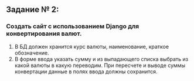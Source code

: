 ## Задание № 2:

### Создать сайт с использованием Django для конвертирования валют.
1. В БД должен хранится курс валюты, наименование, краткое обозначение.
2. В форме ввода указать сумму и из выпадающего списка выбрать из какой валюты в какую переводим. При пересчете  и выводе суммы конвертации данные в полях ввода должны сохранится.